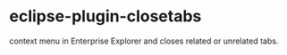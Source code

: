 # eclipse-plugin-closetabs
context menu in Enterprise Explorer and closes related or unrelated tabs.
